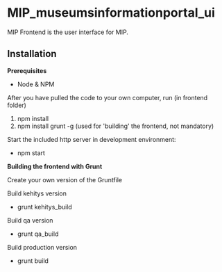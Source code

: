 # MIP_museumsinformationportal_ui

MIP Frontend is the user interface for MIP.

## Installation

**Prerequisites**
- Node & NPM

After you have pulled the code to your own computer, run (in frontend folder)

1) npm install
2) npm install grunt -g (used for 'building' the frontend, not mandatory)

Start the included http server in development environment:
* npm start


**Building the frontend with Grunt**

Create your own version of the Gruntfile

Build kehitys version
- grunt kehitys_build

Build qa version
- grunt qa_build

Build production version
- grunt build
